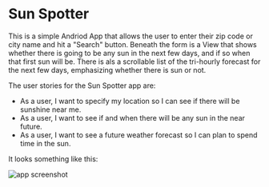 # Sun Spotter
This is a simple Andriod App that allows the user to enter their zip code or city name and hit a "Search" button. Beneath the form is a View that shows whether there is going to be any sun in the next few days, and if so when that first sun will be. There is als a scrollable list of the tri-hourly forecast for the next few days, emphasizing whether there is sun or not.

The user stories for the Sun Spotter app are:

* As a user, I want to specify my location so I can see if there will be sunshine near me.
* As a user, I want to see if and when there will be any sun in the near future.
* As a user, I want to see a future weather forecast so I can plan to spend time in the sun.

It looks something like this:

![app screenshot](https://canvas.uw.edu/courses/1139926/files/41498954/preview)
